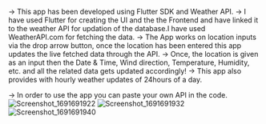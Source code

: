 -> This app has been developed using Flutter SDK and Weather API.
-> I have used Flutter for creating the UI and the the Frontend and have linked it to the weather API for updation of the 
   database.I have used WeatherAPI.com for fetching the data.
-> The App works on location inputs via the drop arrow button, once the location has been entered this app updates the live 
   fetched data through the API.
-> Once, the location is given as an input then the Date & Time, Wind direction, Temperature, Humidity, etc. and all 
   the related data gets updated accordingly!
-> This app also provides with hourly weather updates of 24hours of a day.

-> In order to use the app you can paste your own API in the code.
![Screenshot_1691691922](https://github.com/aRoy-952/WeatherApp/assets/103040444/b86f5a45-a690-4c2a-94d6-24307da019dd)
![Screenshot_1691691932](https://github.com/aRoy-952/WeatherApp/assets/103040444/c2d3fef1-cd28-4f9b-9428-a43988b62ca7)
![Screenshot_1691691940](https://github.com/aRoy-952/WeatherApp/assets/103040444/3b5fd044-a211-45b4-9a5d-f644cb4e6b15)
